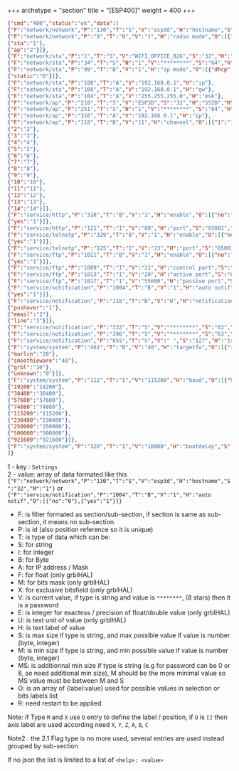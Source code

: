 +++
archetype = "section"
title = "[ESP400]"
weight = 400
+++

``` json
{"cmd":"400","status":"ok","data":[
{"F":"network/network","P":"130","T":"S","V":"esp3d","H":"hostname","S":"32","M":"1"},
{"F":"network/network","P":"0","T":"B","V":"1","H":"radio mode","O":[{"none":"0"},
{"sta":"1"},
{"ap":"2"}]},
{"F":"network/sta","P":"1","T":"S","V":"WIFI_OFFICE_B2G","S":"32","H":"SSID","M":"1"},
{"F":"network/sta","P":"34","T":"S","N":"1","V":"********","S":"64","H":"pwd","M":"8"},
{"F":"network/sta","P":"99","T":"B","V":"1","H":"ip mode","O":[{"dhcp":"1"},
{"static":"0"}]},
{"F":"network/sta","P":"100","T":"A","V":"192.168.0.1","H":"ip"},
{"F":"network/sta","P":"108","T":"A","V":"192.168.0.1","H":"gw"},
{"F":"network/sta","P":"104","T":"A","V":"255.255.255.0","H":"msk"},
{"F":"network/ap","P":"218","T":"S","V":"ESP3D","S":"32","H":"SSID","M":"1"},
{"F":"network/ap","P":"251","T":"S","N":"1","V":"********","S":"64","H":"pwd","M":"8"},
{"F":"network/ap","P":"316","T":"A","V":"192.168.0.1","H":"ip"},
{"F":"network/ap","P":"118","T":"B","V":"11","H":"channel","O":[{"1":"1"},
{"2":"2"},
{"3":"3"},
{"4":"4"},
{"5":"5"},
{"6":"6"},
{"7":"7"},
{"8":"8"},
{"9":"9"},
{"10":"10"},
{"11":"11"},
{"12":"12"},
{"13":"13"},
{"14":"14"}]},
{"F":"service/http","P":"328","T":"B","V":"1","H":"enable","O":[{"no":"0"},
{"yes":"1"}]},
{"F":"service/http","P":"121","T":"I","V":"80","H":"port","S":"65001","M":"1"},
{"F":"service/telnetp","P":"329","T":"B","V":"1","H":"enable","O":[{"no":"0"},
{"yes":"1"}]},
{"F":"service/telnetp","P":"125","T":"I","V":"23","H":"port","S":"65001","M":"1"},
{"F":"service/ftp","P":"1021","T":"B","V":"1","H":"enable","O":[{"no":"0"},
{"yes":"1"}]},
{"F":"service/ftp","P":"1009","T":"I","V":"21","H":"control port","S":"65001","M":"1"},
{"F":"service/ftp","P":"1013","T":"I","V":"20","H":"active port","S":"65001","M":"1"},
{"F":"service/ftp","P":"1017","T":"I","V":"55600","H":"passive port","S":"65001","M":"1"},
{"F":"service/notification","P":"1004","T":"B","V":"1","H":"auto notif","O":[{"no":"0"},
{"yes":"1"}]},
{"F":"service/notification","P":"116","T":"B","V":"0","H":"notification","O":[{"none":"0"},
{"pushover":"1"},
{"email":"2"},
{"line":"3"}]},
{"F":"service/notification","P":"332","T":"S","V":"********","S":"63","H":"t1","M":"0"},
{"F":"service/notification","P":"396","T":"S","V":"********","S":"63","H":"t2","M":"0"},
{"F":"service/notification","P":"855","T":"S","V":" ","S":"127","H":"ts","M":"0"},
{"F":"system/system","P":"461","T":"B","V":"40","H":"targetfw","O":[{"repetier":"50"},
{"marlin":"20"},
{"smoothieware":"40"},
{"grbl":"10"},
{"unknown":"0"}]},
{"F":"system/system","P":"112","T":"I","V":"115200","H":"baud","O":[{"9600":"9600"},
{"19200":"19200"},
{"38400":"38400"},
{"57600":"57600"},
{"74880":"74880"},
{"115200":"115200"},
{"230400":"230400"},
{"250000":"250000"},
{"500000":"500000"},
{"921600":"921600"}]},
{"F":"system/system","P":"320","T":"I","V":"10000","H":"bootdelay","S":"40000","M":"0"},
]}
```

1 - key : `Settings`  
2 - value: array of data formated like this  
`{"F":"network/network","P":"130","T":"S","V":"esp3d","H":"hostname","S":"32","M":"1"}`
or  
`{"F":"service/notification","P":"1004","T":"B","V":"1","H":"auto notif","O":[{"no":"0"},{"yes":"1"}]}`

-   F: is filter formated as section/sub-section, if section is same as sub-section, it means no sub-section
-   P: is id (also position reference so it is unique)
-   T: is type of data which can be:
-   S: for string
-   I: for integer
-   B: for Byte
-   A: for IP address / Mask
-   F: for float (only grblHAL)
-   M: for bits mask (only grblHAL)
-   X: for exclusive bitsfield (only grblHAL)
-   V: is current value, if type is string and value is `********`, (8 stars) then it is a password
-   E: is integer for exactess / precision of float/double value (only grblHAL)
-   U: is text unit of value (only grblHAL)
-   H: is text label of value
-   S: is max size if type is string, and max possible value if value is number (byte, integer)
-   M: is min size if type is string, and min possible value if value is number (byte, integer)
-   MS: is additionnal min size if type is string (e.g for password can be 0 or 8, so need additional min size), M should be the more minimal value
so MS value must be between M and S
-   O: is an array of {label:value} used for possible values in selection or bits labels list
-   R: need restart to be applied

Note: if Type `M` and `X` use `O` entry to define the label / position, if `O` is `[]` then axis label are used according need `X`, `Y`, `Z`, `A`, `B`, `C`  

Note2 : the 2.1 Flag type is no more used, several entries are used instead grouped by sub-section    

If no json the list is limited to a list of `<help>: <value>`  